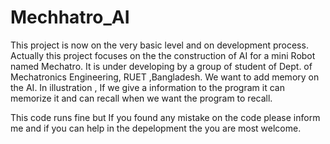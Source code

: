 # Mechhatro_AI

This project is now on the very basic level and on  development process. Actually this project focuses on the the construction of AI for a mini Robot named Mechatro. It is under developing by a group of student of Dept. of Mechatronics Engineering, RUET ,Bangladesh. We want to add memory on the AI. In illustration , If we give a information to the  program it can memorize it and can recall when we want the program to recall. 

This code runs fine but If you found any mistake on the code please inform me and if you can help in the depelopment the you are most welcome.
